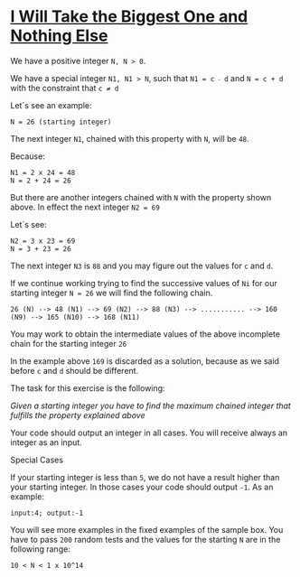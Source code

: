 # [I Will Take the Biggest One and Nothing Else](https://www.codewars.com/kata/631082840289bf000e95a334/typescript)

We have a positive integer `N, N > 0`.

We have a special integer `N1, N1 > N`, such that `N1 = c ‧ d` and `N = c + d` with the constraint that `c ≠ d`

Let´s see an example:
```
N = 26 (starting integer)
```

The next integer `N1`, chained with this property with `N`, will be `48`.

Because:
```
N1 = 2 x 24 = 48
N = 2 + 24 = 26
```

But there are another integers chained with `N` with the property shown above. In effect the next integer `N2 = 69`

Let´s see:
```
N2 = 3 x 23 = 69
N = 3 + 23 = 26
```

The next integer `N3` is `88` and you may figure out the values for `c` and `d`.

If we continue working trying to find the successive values of `Ni` for our starting integer `N = 26` we will find the following chain.
```
26 (N) --> 48 (N1) --> 69 (N2) --> 88 (N3) --> ........... --> 160 (N9) --> 165 (N10) --> 168 (N11)
```

You may work to obtain the intermediate values of the above incomplete chain for the starting integer `26`

In the example above `169` is discarded as a solution, because as we said before `c` and `d` should be different.

The task for this exercise is the following:

_Given a starting integer you have to find the maximum chained integer that fulfills the property explained above_

Your code should output an integer in all cases. You will receive always an integer as an input.

Special Cases

If your starting integer is less than `5`, we do not have a result higher than your starting integer. In those cases your code should output `-1`. As an example:
```
input:4; output:-1
```

You will see more examples in the fixed examples of the sample box. You have to pass `200` random tests and the values for the starting `N` are in the following range:
```
10 < N < 1 x 10^14
```

